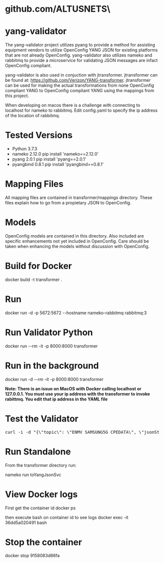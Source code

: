 # github.com/ALTUSNETS\

yang-validator
==============
The yang-validator project utilizes pyang to provide a method for assisting equipment vendors to utilize OpenConfig YANG JSON for existing platforms that are not already OpenConfig.     yang-validator also utilizes nameko and rabbitmq to provide a microservice for validating JSON messages are infact OpenConfig compliant.

yang-validator is also used in conjuction with jtransformer.   jtransformer can be found at: https://github.com/Verizon/YANG-transformer.      jtransformer can be used for making the actual transformations from none OpenConfig compliant YANG to OpenConfig compliant YANG using the mappings from this project.

When developing on macos there is a challenge with connecting to localhost for nameko to rabbitmq.   Edit config.yaml to specify the ip address of the location of rabbitmq.

Tested Versions
===============
* Python 3.7.3
* nameko 2.12.0  pip install 'nameko==2.12.0'
* pyang 2.0.1   pip install 'pyang==2.0.1'
* pyangbind 0.8.1 pip install 'pyangbind==0.8.1'


Mapping Files
=============
All mapping files are contained in transformer/mappings directory.   These files explain how to go from a propietary JSON to OpenConfig.

Models
======
OpenConfig models are contained in this directory.    Also included are specific enhancements not yet included in OpenConfig.   Care should be taken when enhancing the models without discussion with OpenConfig.


Build for Docker
================
docker build -t transformer .

Run
===
docker run -d -p 5672:5672 --hostname nameko-rabbitmq rabbitmq:3

Run Validator Python
======================
docker run --rm -it -p 8000:8000 transformer

Run in the background
=====================
docker run -d --rm -it -p 8000:8000 transformer

__Note: There is an issue on MacOS with Docker calling localhost or 127.0.0.1.   You must use your ip address with the transformer to invoke rabittmq.    You edit that ip address in the YAML file__

Test the Validator
==================
<pre>
curl -i -d "{\"topic\": \"ENMV_SAMSUNG5G_CPEDATA\", \"jsonStr\": {\"perfdata\": {\"eventTime\": \"2019-03-23T02:50:00+00:00\", \"annotatedFamilyId\": \"CPE_RESOURCE\", \"neId\": \"100\", \"neType\": \"cpefama\", \"familyId\": 601, \"neVersion\": \"v_0_2_3_28\", \"indexData\": {\"0\": {\"indexId\": 0, \"indexName\": \"CPE ID\", \"indexValue\": \"20dbab03f5ec\"}}, \"payloadData\": {\"0\": {\"typeId\": 0, \"valueUnit\": \"%\", \"typeValue\": \"2.066667\", \"valueType\": \"float\", \"typeName\": \"ControlCpuUsage\"}, \"1\": {\"typeId\": 1, \"valueUnit\": \"%\", \"typeValue\": \"26.000000\", \"valueType\": \"float\", \"typeName\": \"MemoryUsage\"}, \"2\": {\"typeId\": 2, \"valueUnit\": \"%\", \"typeValue\": \"10.000000\", \"valueType\": \"float\", \"typeName\": \"DiskUsage\"}, \"3\": {\"typeId\": 3, \"valueUnit\": \"\u00b0C\", \"typeValue\": \"27.000000\", \"valueType\": \"float\", \"typeName\": \"Temperature\"}}}}}" localhost:8000/validateYang
</pre>

Run Standalone
==============
From the transformer directory run:

nameko run toYangJsonSvc


View Docker logs
================
First get the container id
docker ps

then execute bash on container id to see logs
docker exec -it 36dd5a020491 bash

Stop the container
==================
docker stop 9158083d86fa


